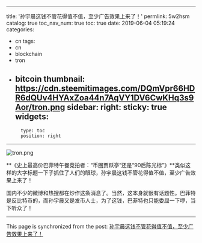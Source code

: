 
---
title: '孙宇晨这钱不管花得值不值，至少广告效果上来了！'
permlink: 5w2hsm
catalog: true
toc_nav_num: true
toc: true
date: 2019-06-04 05:19:24
categories:
- cn
tags:
- cn
- blockchain
- tron
- bitcoin
thumbnail: https://cdn.steemitimages.com/DQmVpr66HDR6dQUv4HYAxZoa44n7AqVY1DV6CwKHq3s9Aor/tron.png
sidebar:
    right:
        sticky: true
widgets:
    -
        type: toc
        position: right
---


![tron.png](https://cdn.steemitimages.com/DQmVpr66HDR6dQUv4HYAxZoa44n7AqVY1DV6CwKHq3s9Aor/tron.png)

**《史上最高价巴菲特午餐竞拍者：“币圈贾跃亭”还是“90后陈光标”》**类似这样的大字标题一下子抓住了人们的眼球，孙宇晨这钱不管花得值不值，至少广告效果上来了！

国内不少的微博和热搜都在炒作这条消息了。当然，这本身就很有话题性。巴菲特是反比特币的，而孙宇晨又是发币人士，为了这钱，巴菲特也只能委屈一下啰，当下听众了！

- - -

This page is synchronized from the post: [孙宇晨这钱不管花得值不值，至少广告效果上来了！](https://steemit.com/@lemooljiang/5w2hsm)

